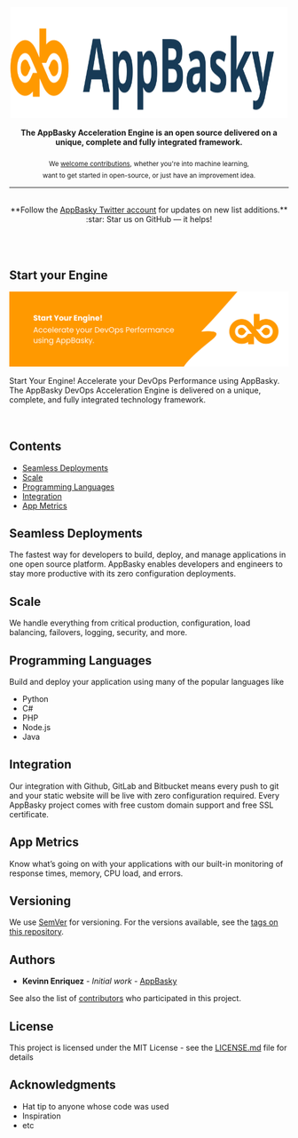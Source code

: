 <div align="center">
	<img width="500" height="200" src="media/logo.svg" alt="AppBasky">
    <p><b>The AppBasky Acceleration Engine is an open source delivered on a unique, complete and fully integrated framework.</b> <br><br>
    <sub>We <a href="https://github.com/AppBasky/appbasky">welcome contributions</a>, whether you're into machine learning,<br>want to get started in open-source, or just have an improvement idea.</sub></p>
	<hr>
	<br>
</div>
<div align="center">
	**Follow the <a href="https://twitter.com/appbasky">AppBasky Twitter account</a> for updates on new list additions.**<br>
    :star: Star us on GitHub — it helps!
</div>
	<br>
	<br>
	<br>
	
## Start your Engine

<img src="media/header.png" alt="AppBasky">

Start Your Engine! Accelerate your DevOps Performance using AppBasky.
The AppBasky DevOps Acceleration Engine is delivered on a unique, complete, and fully integrated technology framework. 
<br>
<br>
<br>
## Contents

- [Seamless Deployments](#seamless-deployments)
- [Scale](#scale)
- [Programming Languages](#programming-languages)
- [Integration](#integration)
- [App Metrics](#app-metrics)

## Seamless Deployments

The fastest way for developers to build, deploy, and manage applications in one open source platform. AppBasky enables developers and engineers to stay more productive with its zero configuration deployments.

## Scale

We handle everything from critical production, configuration, load balancing, failovers, logging, security, and more.

## Programming Languages

Build and deploy your application using many of the popular languages like 
* Python
* C#
* PHP
* Node.js
* Java

## Integration

Our integration with Github, GitLab and Bitbucket means every push to git and your static website will be live with zero configuration required. Every AppBasky project comes with free custom domain support and free SSL certificate. 

## App Metrics

Know what’s going on with your applications with our built-in monitoring of response times, memory, CPU load, and errors.

## Versioning

We use [SemVer](http://semver.org/) for versioning. For the versions available, see the [tags on this repository](https://github.com/your/project/tags). 

## Authors

* **Kevinn Enriquez** - *Initial work* - [AppBasky](https://github.com/AppBasky)

See also the list of [contributors](https://github.com/your/project/contributors) who participated in this project.

## License

This project is licensed under the MIT License - see the [LICENSE.md](LICENSE.md) file for details

## Acknowledgments

* Hat tip to anyone whose code was used
* Inspiration
* etc

